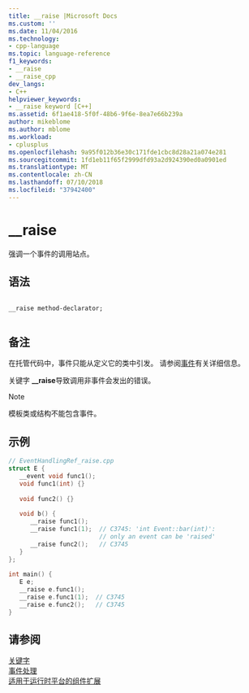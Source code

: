 ```yaml
---
title: __raise |Microsoft Docs
ms.custom: ''
ms.date: 11/04/2016
ms.technology:
- cpp-language
ms.topic: language-reference
f1_keywords:
- __raise
- __raise_cpp
dev_langs:
- C++
helpviewer_keywords:
- __raise keyword [C++]
ms.assetid: 6f1ae418-5f0f-48b6-9f6e-8ea7e66b239a
author: mikeblome
ms.author: mblome
ms.workload:
- cplusplus
ms.openlocfilehash: 9a95f012b36e30c171fde1cbc8d28a21a074e281
ms.sourcegitcommit: 1fd1eb11f65f2999dfd93a2d924390ed0a0901ed
ms.translationtype: MT
ms.contentlocale: zh-CN
ms.lasthandoff: 07/10/2018
ms.locfileid: "37942400"
---
```

# <a name="raise"></a>__raise
强调一个事件的调用站点。  
  
## <a name="syntax"></a>语法  
  
```  
  
__raise method-declarator;  
  
```  
  
## <a name="remarks"></a>备注  
 在托管代码中，事件只能从定义它的类中引发。 请参阅[事件](../windows/event-cpp-component-extensions.md)有关详细信息。  
  
 关键字 **__raise**导致调用非事件会发出的错误。  
  
> [!NOTE]
>  模板类或结构不能包含事件。  
  
## <a name="example"></a>示例  
  
```cpp 
// EventHandlingRef_raise.cpp  
struct E {  
   __event void func1();  
   void func1(int) {}  
  
   void func2() {}  
  
   void b() {  
      __raise func1();  
      __raise func1(1);  // C3745: 'int Event::bar(int)':   
                         // only an event can be 'raised'  
      __raise func2();   // C3745  
   }  
};  
  
int main() {  
   E e;  
   __raise e.func1();  
   __raise e.func1(1);  // C3745  
   __raise e.func2();   // C3745  
}  
```  
  
## <a name="see-also"></a>请参阅  
 [关键字](../cpp/keywords-cpp.md)   
 [事件处理](../cpp/event-handling.md)   
 [适用于运行时平台的组件扩展](../windows/component-extensions-for-runtime-platforms.md)